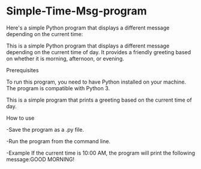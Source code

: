 # Simple-Time-Msg-program
Here's a simple Python program that displays a different message depending on the current time:

This is a simple Python program that displays a different message depending on the current time of day. It provides a friendly greeting based on whether it is morning, afternoon, or evening.

Prerequisites

To run this program, you need to have Python installed on your machine. The program is compatible with Python 3.

This is a simple program that prints a greeting based on the current time of day.

How to use

-Save the program as a .py file.

-Run the program from the command line.

-Example
If the current time is 10:00 AM, the program will print the following message:GOOD MORNING!
